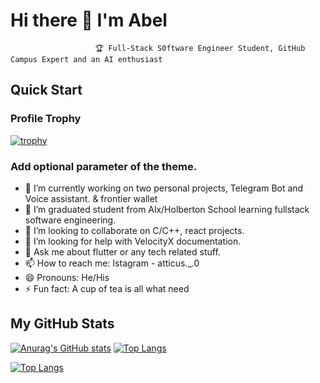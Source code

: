 # Hi there 👋 I'm Abel

                       🏆 Full-Stack S0ftware Engineer Student, GitHub Campus Expert and an AI enthusiast
## Quick Start                                                                
### Profile Trophy                                                               
[![trophy](https://github-profile-trophy.vercel.app/?username=kiya3300)](https://github.com/kiya3300/github-profile-trophy)
### Add optional parameter of the theme.
- 🔭 I’m currently working on two personal projects, Telegram Bot and Voice assistant. & frontier wallet
- 🌱 I’m graduated student from Alx/Holberton School learning fullstack software engineering.
- 👯 I’m looking to collaborate on C/C++, react projects.
- 🤔 I’m looking for help with VelocityX documentation.
- 💬 Ask me about flutter or any tech related stuff.
- 📫 How to reach me: Istagram - atticus._.0
- 😄 Pronouns: He/His
- ⚡ Fun fact: A cup of tea is all what need

## My GitHub Stats

[![Anurag's GitHub stats](https://github-readme-stats.vercel.app/api?username=kiya3300)](https://github.com/kiya3300/github-readme-stats) [![Top Langs](https://github-readme-stats.vercel.app/api/top-langs/?username=kiya3300&exclude_repo=github-readme-stats,kiya3300.github.io)](https://github.com/kiya3300/github-readme-stats)


[![Top Langs](https://github-readme-stats.vercel.app/api/top-langs/?username=kiya3300&layout=compact)](https://github.com/kiya3300/github-readme-stats)
